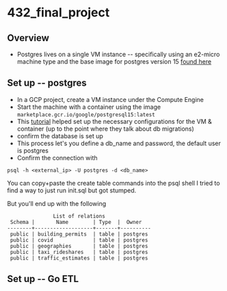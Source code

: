 # 432_final_project

## Overview

- Postgres lives on a single VM instance -- specifically using an e2-micro machine type and the base image for postgres version 15 [found here](https://console.cloud.google.com/marketplace/product/google/postgresql15?hl=en&project=final-project-424101)


## Set up -- postgres

- In a GCP project, create a VM instance under the Compute Engine
- Start the machine with a container using the image `marketplace.gcr.io/google/postgresql15:latest`
- This [tutorial](https://joncloudgeek.com/blog/deploy-postgres-container-to-compute-engine/) helped set up the necessary configurations for the VM & container (up to the point where they talk about db migrations)
- confirm the database is set up 
- This process let's you define a db_name and password, the default user is postgres
- Confirm the connection with

```
psql -h <external_ip> -U postgres -d <db_name>
```

You can copy+paste the create table commands into the psql shell 
I tried to find a way to just run init.sql but got stumped. 

But you'll end up with the following

```
               List of relations
 Schema |       Name        | Type  |  Owner
--------+-------------------+-------+----------
 public | building_permits  | table | postgres
 public | covid             | table | postgres
 public | geographies       | table | postgres
 public | taxi_rideshares   | table | postgres
 public | traffic_estimates | table | postgres

```

## Set up -- Go ETL


